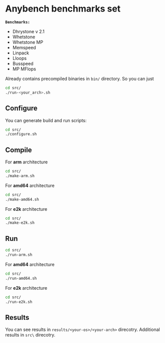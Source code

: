 # Anybench benchmarks set

**`Benchmarks:`**

* Dhrystone v 2.1
* Whetstone
* Whetstone MP
* Memspeed
* Linpack
* Lloops
* Busspeed
* MP MFlops

Already contains precompiled binaries in `bin/` directory.
So you can just 

```sh
cd src/
./run-<your_arch>.sh
```

## Configure

You can generate build and run scripts:

```sh
cd src/
./configure.sh
```

## Compile

For **arm** architecture

```sh
cd src/
./make-arm.sh
```

For **amd64** architecture

```sh
cd src/
./make-amd64.sh
```

For **e2k** architecture

```sh
cd src/
./make-e2k.sh
```

## Run

```sh
cd src/
./run-arm.sh
```

For **amd64** architecture

```sh
cd src/
./run-amd64.sh
```

For **e2k** architecture

```sh
cd src/
./run-e2k.sh
```

## Results

You can see results in `results/<your-os>/<your-arch>` direcotry.
Additional results in `src\` direcotry.